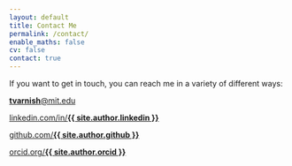 ```yaml
---
layout: default
title: Contact Me
permalink: /contact/
enable_maths: false
cv: false
contact: true
---
```


If you want to get in touch, you can reach me in a variety of different ways:

<div class="contact-box email">
    <a href="mailto:tvarnish@mit.edu">
    <div class="contact-box-container">
        <p><b>tvarnish</b>@mit.edu</p>
    </div>
    </a>
</div>

<div class="contact-box linkedin">
    <a href="https://linkedin.com/in/{{ site.author.linkedin }}">
    <div class="contact-box-container">
        <p>linkedin.com/in/<b>{{ site.author.linkedin }}</b></p>
    </div>
    </a>
</div>

<div class="contact-box github">
    <a href="https://github.com/{{ site.author.github }}">
    <div class="contact-box-container">
        <p>github.com/<b>{{ site.author.github }}</b></p>
    </div>
    </a>
</div>

<div class="contact-box orcid">
    <a href="https://orcid.org/{{ site.author.orcid }}">
    <div class="contact-box-container">
        <p>orcid.org/<b>{{ site.author.orcid }}</b></p>
    </div>
    </a>
</div>
